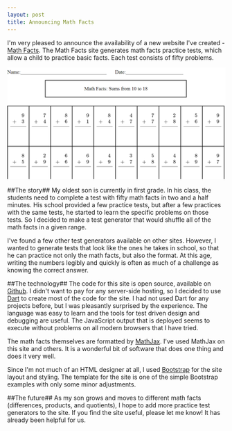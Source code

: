 ```yaml
---
layout: post
title: Announcing Math Facts
---
```

I'm very pleased to announce the availability of a new website I've created - [Math Facts](http://joshpeterson.github.io/mathfacts). The Math Facts site generates math facts practice tests, which allow a child to practice basic facts. Each test consists of fifty problems.

![Math Facts practice test sample](/static/images/announcing-math-facts/mathfacts-test.png)

##The story##
My oldest son is currently in first grade. In his class, the students need to complete a test with fifty math facts in two and a half minutes. His school provided a few practice tests, but after a few practices with the same tests, he started to learn the specific problems on those tests. So I decided to make a test generator that would shuffle all of the math facts in a given range.

I've found a few other test generators available on other sites. However, I wanted to generate tests that look like the ones he takes in school, so that he can practice not only the math facts, but also the format. At this age, writing the numbers legibly and quickly is often as much of a challenge as knowing the correct answer.

##The technology##
The code for this site is open source, available on [Github](https://github.com/joshpeterson/mathfacts). I didn't want to pay for any server-side hosting, so I decided to use [Dart](http://dartlang.org) to create most of the code for the site. I had not used Dart for any projects before, but I was pleasantly surprised by the experience. The language was easy to learn and the tools for test driven design and debugging are useful. The JavaScript output that is deployed seems to execute without problems on all modern browsers that I have tried.

The math facts themselves are formatted by [MathJax](http://mathjax.org). I've used MathJax on this site and others. It is a wonderful bit of software that does one thing and does it very well.

Since I'm not much of an HTML designer at all, I used [Bootstrap](http://getbootstrap.com) for the site layout and styling. The template for the site is one of the simple Bootstrap examples with only some minor adjustments.

##The future##
As my son grows and moves to different math facts (differences, products, and quotients), I hope to add more practice test generators to the site. If you find the site useful, please let me know! It has already been helpful for us.
